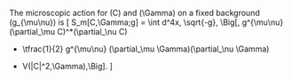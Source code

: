 The microscopic action for (C) and (\Gamma) on a fixed background (g_{\mu\nu}) is
[
S_m[C,\Gamma;g] = \int d^4x, \sqrt{-g}, \Big[, g^{\mu\nu} (\partial_\mu C)^*(\partial_\nu C)

* \tfrac{1}{2} g^{\mu\nu} (\partial_\mu \Gamma)(\partial_\nu \Gamma)

- V(|C|^2,\Gamma),\Big].
  ]